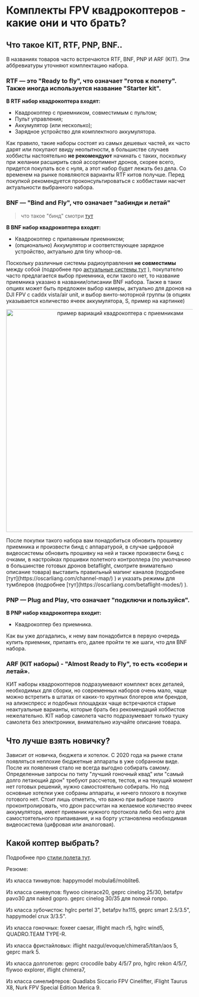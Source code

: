 # Комплекты FPV квадрокоптеров - какие они и что брать?

## Что такое KIT, RTF, PNP, BNF..

В названиях товаров часто встречаются RTF, BNF, PNP И ARF (KIT). Эти аббревиатуры уточняют комплектацию набора.

### RTF — это "Ready to fly", что означает "готов к полету". Также иногда используется название "Starter kit".

**В RTF набор квадрокоптера входят:**
- Квадрокоптер с приемником, совместимым с пультом;
- Пульт управления;
- Аккумулятор (или несколько);
- Зарядное устройство для комплектного аккумулятора.


Как правило, такие наборы состоят из самых дешевых частей, их часто дарят или покупают ввиду неопытности, в большистве случаев хоббисты настоятельно **не рекомендуют** начинать с таких, поскольку при желании расширить свой ассортимент дронов, скорее всего, придется покупать все с нуля, а этот набор будет лежать без дела.
Со временем на рынке появляются варианты RTF китов получше. Перед покупкой рекомендуется проконсультироваться с хоббистами насчет актуальности выбранного набора.

### BNF — "Bind and Fly", что означает "забинди и летай"
> что такое "бинд" смотри [тут](https://propwashservice.ru/community/glossarium.html)

**В BNF набор квадрокоптера входят:**
- Квадрокоптер с припаянным приемником;
- (опционально) Аккумулятор и соответствующее зарядное устройство, актуально для tiny whoop-ов.


Поскольку различные системы радиоуправления **не совместимы** между собой (подробнее про [актуальные системы тут](https://propwashservice.ru/intro/tx.html#протоколы-передачи-данных) ), покупателю часто предлагается выбор приемника, если такого нет, то название приемника указано в названии/описании BNF набора. Также в таких опциях может быть предложен выбор камеры, актуально для дронов на DJI FPV с caddx vista/air unit, и выбор винто-моторной группы (в опциях указывается количество ячеек аккумулятора, S, пример на картинке)
<p align="center">
  <img src="/assets/img/chooseRx.webp" width="600" alt="пример вариаций квадрокоптера с приемниками">
</p>
После покупки такого набора вам понадобиться обновить прошивку приемника и произвести бинд с аппаратурой, в случае цифровой видеосистемы обновить прошивку на ней и также произвести бинд с очками, в настройках прошивки полетного контроллера (по умолчанию в большинстве готовых дронов betaflight, смотрите внимательно описание товара) выставить правильный мапинг каналов (подробнее [тут](https://oscarliang.com/channel-map/) ) и указать режимы для тумблеров (подробнее [тут](https://oscarliang.com/betaflight-modes/) ).

### PNP — Plug and Play, что означает "подключи и пользуйся".

**В PNP набор квадрокоптера входит:**
- Квадрокоптер без приемника.


Как вы уже догадались, к нему вам понадобится в первую очередь купить приемник, припаять его, далее пройти те же шаги, что для BNF набора.

### ARF (KIT наборы) - "Almost Ready to Fly", то есть «собери и летай». 
КИТ наборы квадрокоптеров подразумевают комплект всех деталей, необходимых для сборки, но современных наборов очень мало, чаще можно встретить в штатах от каких-то крупных блогеров или брендов, на алиэкспресс и подобных площадках чаще встречаются старые неактуальные варианты, которые брать без рекомендаций хоббистов нежелательно.
KIT набор самолета часто подразумевает только тушку самолета без электроники, внимательно изучайте описание товара.

## Что лучше взять новичку?

Зависит от новичка, бюджета и хотелок. С 2020 года на рынке стали появляться неплохие бюджетные аппараты в уже собранном виде. После их появления стало не всегда выгодно собирать самому. Определенные запросы по типу "лучший гоночный квад" или "самый долго летающий дрон" требуют рассчетов, тестов, и на текущий момент нет готовых решений, нужно самостоятельно собирать.
Но под основные хотелки уже собраны аппараты, и ничего плохого в покупке готового нет. Стоит лишь отметить, что важно при выборе такого проконтролировать, что дрон рассчитан на желаемое количество ячеек аккумулятора, имеет приемник нужного протокола либо без него для самостоятельного припаивания, и на борту установлена необходимая видеосистема (цифровая или аналоговая).

## Какой коптер выбрать?
Подробнее про [стили полета тут](https://propwashservice.ru/intro/flightstyles.html).

Резюме:

Из класса тинивупов: happymodel mobula6/moblite6.

Из класса синевупов: flywoo cinerace20, geprc cinelog 25/30, betafpv pavo30 для naked gopro. geprc cinelog 30/35 для полной гопро.

Из класса зубочисток: hglrc pertel 3", betafpv hx115, geprc smart 2.5/3.5", happymodel crux 3/3.5".

Из класса гоночных: foxeer caesar, iflight mach r5, hglrc wind5, QUADRO.TEAM TYPE-R.

Из класса фристайловых: iflight nazgul/evoque/chimera5/titan/aos 5, geprc mark 5.

Из класса долголетов: geprc crocodile baby 4/5/7 pro, hglrc rekon 4/5/7, flywoo explorer, iflight chimera7,

Из класса синелифтеров: Quadlabs Siccario FPV Cinelifter, iFlight Taurus X8, Nurk FPV Special Edition Merica 9.

